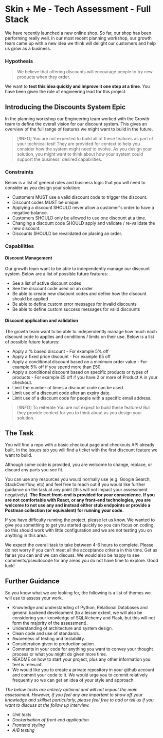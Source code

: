 # Skin + Me - Tech Assessment - Full Stack

We have recently launched a new online shop. So far, our shop has been performing really well. In our most recent planning workshop, our growth team came up with a new idea we think will delight our customers and help us grow as a business.

### Hypothesis

> We believe that offering discounts will encourage people to try new products when they order.

We want to **test this idea quickly and improve it one step at a time**. You have been given the role of engineering lead for this project.

## Introducing the Discounts System Epic

In the planning workshop our Engineering team worked with the Growth team to define the overall vision for our discount system. This gives an overview of the full range of features we might want to build in the future.

> [!INFO]
> You are not expected to build all of these features as part of your technical test! They are provided for context to help you consider how the system might need to evolve. As you design your solution, you might want to think about how your system could support the business' desired capabilities.

### Constraints

Below is a list of general rules and business logic that you will need to consider as you design your solution:

- Customers MUST use a valid discount code to trigger the discount.
- Discount codes MUST be unique.
- Applying a discount SHOULD never allow a customer's order to have a negative balance.
- Customers SHOULD only be allowed to use one discount at a time.
- Changing a discount code SHOULD apply and validate / re-validate the new discount.
- Discounts SHOULD be revalidated on placing an order.

### Capabilities

#### Discount Management

Our growth team want to be able to independently manage our discount system. Below are a list of possible future features:

- See a list of active discount codes
- See the discount code used on an order
- Be able to create new discount codes and define how the discount should be applied
- Be able to define custom error messages for invalid discounts
- Be able to define custom success messages for valid discounts

#### Discount application and validation

The growth team want to be able to independently manage how much each discount code to applies and conditions / limits on their use. Below is a list of possible future features:

- Apply a % based discount - For example 5% off
- Apply a fixed price discount - For example £5 off
- Apply a conditional discount based on a minimum order value - For example 5% off if you spend more than £50.
- Apply a conditional discount based on specific products or types of products - For example £5 off if you have 2 or more of Product A in your checkout.
- Limit the number of times a discount code can be used.
- Limit use of a discount code after an expiry date.
- Limit use of a discount code for people with a specific email address.

> [!INFO]
> To reiterate You are not expect to build these features! But they provide context for you to think about as you design your solution.

## The Task

You will find a repo with a basic checkout page and checkouts API already built. In the issues tab you will find a ticket with the first discount feature we want to build.

Although some code is provided, you are welcome to change, replace, or discard any parts you see fit.

You can use any resources you would normally use (e.g. Google Search, StackOverflow, etc) and feel free to reach out if you would like further guidance on the task at any point (this will not impact your assessment negatively). **The React front-end is provided for your convenience. If you are not comfortable with React, or any front-end technologies, you are welcome to not use any and instead either stub endpoints or provide a Postman collection (or equivalent) for running your code.**

If you have difficulty running the project, please let us know. We wanted to give you something to get you started quickly so you can focus on coding, so this should work with little configuration and we are not testing you on anything in this area.

We expect the overall task to take between 4-6 hours to complete. Please do not worry if you can't meet all the acceptance criteria in this time. Get as far as you can and we can discuss. We would also be happy to see comments/pseudocode for any areas you do not have time to explore. Good luck!

## Further Guidance

So you know what we are looking for, the following is a list of themes we will use to assess your work.

- Knowledge and understanding of Python, Relational Databases and general backend development (to a lesser extent, we will also be considering your knowledge of SQLAlchemy and Flask, but this will not form the majority of the assessment).
- Understanding of architecture and system design.
- Clean code and use of standards.
- Awareness of testing and testability.
- Consideration given to productionisation.
- Comments in your code for anything you want to convey your thought process or what you might do given more time.
- README on how to start your project, plus any other information you feel is relevant.
- We would like you to create a private repository in your github account and commit your code to it. We would urge you to commit relatively frequently so we can get an idea of your style and approach

_The below tasks are entirely optional and will not impact the main assessment. However, if you feel any are important to show off your knowledge and skillset particularly, please feel free to add or tell us if you want to discuss at the follow up interview._

- _Unit tests_
- _Dockerisation of front end application_
- _Frontend styling_
- _A/B testing_

